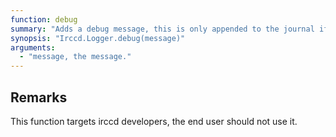 ```yaml
---
function: debug
summary: "Adds a debug message, this is only appended to the journal if irccd was compiled in Debug mode."
synopsis: "Irccd.Logger.debug(message)"
arguments:
  - "message, the message."
---
```


## Remarks

This function targets irccd developers, the end user should not use it.
